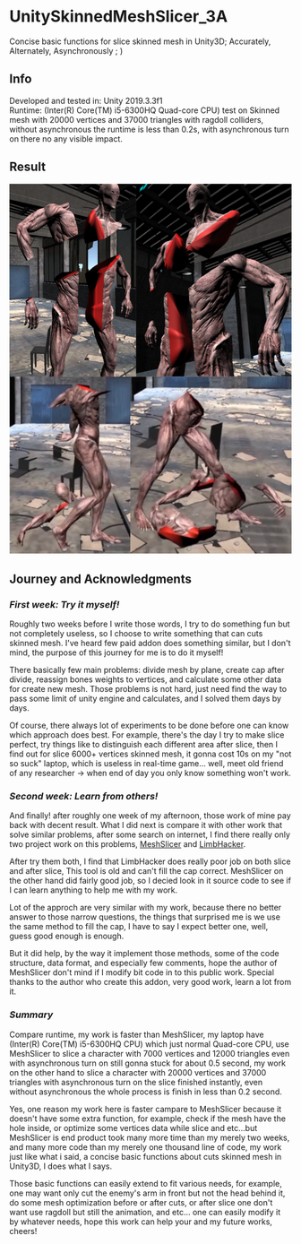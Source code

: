 # UnitySkinnedMeshSlicer_3A
Concise basic functions for slice skinned mesh in Unity3D; Accurately, Alternately, Asynchronously ; )
## Info
Developed and tested in: Unity 2019.3.3f1\
Runtime: (Inter(R) Core(TM) i5-6300HQ Quad-core CPU) test on Skinned mesh with 20000 vertices and 37000 triangles with ragdoll colliders, without asynchronous the runtime is less than 0.2s, with asynchronous turn on there no any visible impact. 
## Result
![](Show.png)
## Journey and Acknowledgments
### *First week: Try it myself!*
Roughly two weeks before I write those words, I try to do something fun but not completely useless, so I choose to write something that can cuts skinned mesh. I've heard few paid addon does something similar, but I don't mind, the purpose of this journey for me is to do it myself!

There basically few main problems: divide mesh by plane, create cap after divide, reassign bones weights to vertices, and calculate some other data for create new mesh. Those problems is not hard, just need find the way to pass some limit of unity engine and calculates, and I solved them days by days.

Of course, there always lot of experiments to be done before one can know which approach does best. For example, there's the day I try to make slice perfect, try things like to distinguish each different area after slice, then I find out for slice 6000+ vertices skinned mesh, it gonna cost 10s on my "not so suck" laptop, which is useless in real-time game... well, meet old friend of any researcher -> when end of day you only know something won't work.
### *Second week: Learn from others!*
And finally! after roughly one week of my afternoon, those work of mine pay back with decent result. What I did next is compare it with other work that solve similar problems, after some search on internet, I find there really only two project work on this problems, [MeshSlicer](https://assetstore.unity.com/packages/tools/modeling/mesh-slicer-59618) and [LimbHacker](https://github.com/NobleMuffins/LimbHacker).

After try them both, I find that LimbHacker does really poor job on both slice and after slice, This tool is old and can't fill the cap correct. MeshSlicer on the other hand did fairly good job, so I decied look in it source code to see if I can learn anything to help me with my work.

Lot of the approch are very similar with my work, because there no better answer to those narrow questions, the things that surprised me is we use the same method to fill the cap, I have to say I expect better one, well, guess good enough is enough.

But it did help, by the way it implement those methods, some of the code structure, data format, and especially few comments, hope the author of MeshSlicer don't mind if I modify bit code in to this public work. Special thanks to the author who create this addon, very good work, learn a lot from it.
### *Summary*
Compare runtime, my work is faster than MeshSlicer, my laptop have (Inter(R) Core(TM) i5-6300HQ CPU) which just normal Quad-core CPU, use MeshSlicer to slice a character with 7000 vertices and 12000 triangles even with asynchronous turn on still gonna stuck for about 0.5 second, my work on the other hand to slice a character with 20000 vertices and 37000 triangles with asynchronous turn on the slice finished instantly, even without asynchronous the whole process is finish in less than 0.2 second.

Yes, one reason my work here is faster campare to MeshSlicer because it doesn't have some extra function, for example, check if the mesh have the hole inside, or optimize some vertices data while slice and etc...but MeshSlicer is end product took many more time than my merely two weeks, and many more code than my merely one thousand line of code, my work just like what i said, a concise basic functions about cuts skinned mesh in Unity3D, I does what I says.

Those basic functions can easily extend to fit various needs, for example, one may want only cut the enemy's arm in front but not the head behind it, do some mesh optimization before or after cuts, or after slice one don't want use ragdoll but still the animation, and etc... one can easily modify it by whatever needs, hope this work can help your and my future works, cheers!

